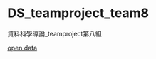 # DS_teamproject_team8
資料科學導論_teamproject第八組

[open data](https://drive.google.com/drive/folders/199s0oAFgLPgydrYIPQn_Q3nRClYPWBy1?usp=share_link)
